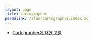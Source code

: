 ```yaml
---
layout: page
title: Cartographer
permalink: /slam/Cartographer/index.md
---
```

- [Cartographer에 대한 고찰](Cartographer.md)

